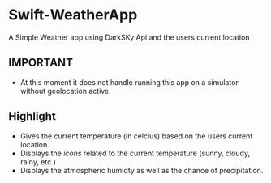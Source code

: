 # Swift-WeatherApp
A Simple Weather app using DarkSKy Api and the users current location

## IMPORTANT

- At this moment it does not handle running this app on a simulator without geolocation active.

## Highlight 

- Gives the current temperature (in celcius) based on the users current location.
- Displays the _icons_ related to the current temperature (sunny, cloudy, rainy, etc.)
- Displays the atmospheric humidty as well as the chance of precipitation.
